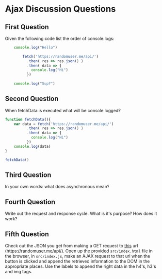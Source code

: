 # Ajax Discussion Questions

## First Question

Given the following code list the order of console.logs:

```javascript
	console.log("Hello")
	
        fetch('https://randomuser.me/api/')
          .then( res => res.json() )
          .then( data => {
            console.log("Hi") 
          })
	
	console.log("Sup?")
```

## Second Question

When fetchData is executed what will be console logged?

```javascript
function fetchData(){
	var data = fetch('https://randomuser.me/api/')
          .then( res => res.json() )
          .then( data => {
            console.log("Hi") 
          })
	console.log(data)	
}

fetchData()
```

## Third Question

In your own words: what does asynchronous mean?

## Fourth Question

Write out the request and response cycle. What is it's purpose? How does it work?

## Fifth Question

Check out the JSON you get from making a GET request to [this](https://randomuser.me/api/) url (https://randomuser.me/api/).
Open up the provided `src/index.html` file in the browser, in `src/index.js`, make an AJAX request to that url when the button is clicked and append the retrieved information to the DOM in the appropriate places. Use the labels to append the right data in the h4's, h3's and img tags.
